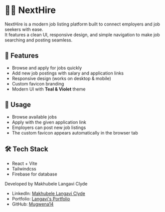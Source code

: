 # 🧑‍💼 NextHire

NextHire is a modern job listing platform built to connect employers and job seekers with ease.  
It features a clean UI, responsive design, and simple navigation to make job searching and posting seamless.

## 🚀 Features
- Browse and apply for jobs quickly
- Add new job postings with salary and application links
- Responsive design (works on desktop & mobile)
- Custom favicon branding
- Modern UI with **Teal & Violet** theme

## 📖 Usage
- Browse available jobs
- Apply with the given application link
- Employers can post new job listings
- The custom favicon appears automatically in the browser tab

## 🛠️ Tech Stack
- React + Vite
- Tailwindcss
- Firebase for database

Developed by Makhubele Langavi Clyde

- LinkedIn: [Makhubele Langavi Clyde](https://www.linkedin.com/in/makhubele-langavi/)
- Portfolio: [Langavi's Portfolio](https://langavi-portfolio.vercel.app/) 
- GitHub: [Mugwena14](https://github.com/Mugwena14)